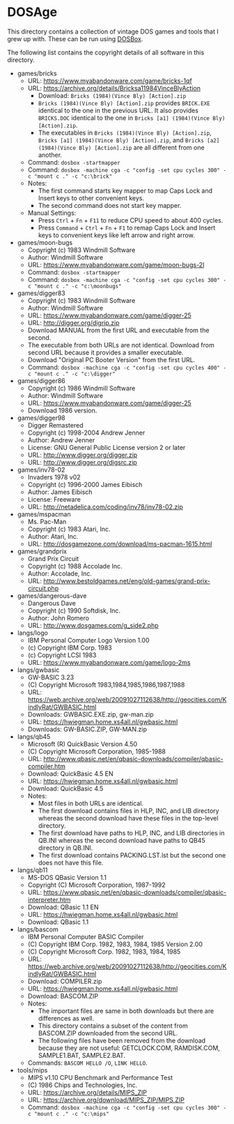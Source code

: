 DOSAge
======
This directory contains a collection of vintage DOS games and tools that
I grew up with. These can be run using [DOSBox][DOSBOX].

[DOSBOX]: http://www.dosbox.com/download.php?main=1

The following list contains the copyright details of all software in
this directory.

* games/bricks
  - URL: https://www.myabandonware.com/game/bricks-1qf
  - URL: https://archive.org/details/Bricksa11984VinceBlyAction
    - Download: `Bricks (1984)(Vince Bly) [Action].zip`
    - `Bricks (1984)(Vince Bly) [Action].zip` provides `BRICK.EXE`
      identical to the one in the previous URL. It
      also provides `BRICKS.DOC` identical to the one in
      `Bricks [a1] (1984)(Vince Bly) [Action].zip`.
    - The executables in `Bricks (1984)(Vince Bly) [Action].zip`,
      `Bricks [a1] (1984)(Vince Bly) [Action].zip`, and
      `Bricks [a2] (1984)(Vince Bly) [Action].zip` are all different
      from one another.
  - Command: `dosbox -startmapper`
  - Command: `dosbox -machine cga -c "config -set cpu cycles 300" -c "mount c ." -c "c:\brick"`
  - Notes:
    - The first command starts key mapper to map Caps Lock and Insert
      keys to other convenient keys.
    - The second command does not start key mapper.
  - Manual Settings:
    - Press `Ctrl` + `Fn` + `F11` to reduce CPU speed to about 400 cycles.
    - Press `Command` + `Ctrl` + `Fn` + `F1` to remap Caps Lock and
      Insert keys to convenient keys like left arrow and right arrow.
* games/moon-bugs
  - Copyright (c) 1983 Windmill Software
  - Author: Windmill Software
  - URL: https://www.myabandonware.com/game/moon-bugs-2l
  - Command: `dosbox -startmapper`
  - Command: `dosbox -machine cga -c "config -set cpu cycles 300" -c "mount c ." -c "c:\moonbugs"`
* games/digger83
  - Copyright (c) 1983 Windmill Software
  - Author: Windmill Software
  - URL: https://www.myabandonware.com/game/digger-25
  - URL: http://digger.org/digrip.zip
  - Download MANUAL from the first URL and executable from the second.
  - The executable from both URLs are not identical. Download from
    second URL because it provides a smaller executable.
  - Download "Original PC Booter Version" from the first URL.
  - Command: `dosbox -machine cga -c "config -set cpu cycles 400" -c "mount c ." -c "c:\digger"`
* games/digger86
  - Copyright (c) 1986 Windmill Software
  - Author: Windmill Software
  - URL: https://www.myabandonware.com/game/digger-25
  - Download 1986 version.
* games/digger98
  - Digger Remastered
  - Copyright (c) 1998-2004 Andrew Jenner
  - Author: Andrew Jenner
  - License: GNU General Public License version 2 or later
  - URL: http://www.digger.org/digger.zip
  - URL: http://www.digger.org/digsrc.zip
* games/inv78-02
  - Invaders 1978 v02
  - Copyright (c) 1996-2000 James Eibisch
  - Author: James Eibisch
  - License: Freeware
  - URL: http://netadelica.com/coding/inv78/inv78-02.zip
* games/mspacman
  - Ms. Pac-Man
  - Copyright (c) 1983 Atari, Inc.
  - Author: Atari, Inc.
  - URL: http://dosgamezone.com/download/ms-pacman-1615.html
* games/grandprix
  - Grand Prix Circuit
  - Copyright (c) 1988 Accolade Inc.
  - Author: Accolade, Inc.
  - URL: http://www.bestoldgames.net/eng/old-games/grand-prix-circuit.php
* games/dangerous-dave
  - Dangerous Dave
  - Copyright (c) 1990 Softdisk, Inc.
  - Author: John Romero
  - URL: http://www.dosgames.com/g_side2.php
* langs/logo
  - IBM Personal Computer Logo Version 1.00
  - (c) Copyright IBM Corp. 1983
  - (c) Copyright LCSI 1983
  - URL: https://www.myabandonware.com/game/logo-2ms
* langs/gwbasic
  - GW-BASIC 3.23
  - (C) Copyright Microsoft 1983,1984,1985,1986,1987,1988
  - URL: https://web.archive.org/web/20091027112638/http://geocities.com/KindlyRat/GWBASIC.html
  - Downloads: GWBASIC.EXE.zip, gw-man.zip
  - URL: https://hwiegman.home.xs4all.nl/gwbasic.html
  - Downloads: GW-BASIC.ZIP, GW-MAN.zip
* langs/qb45
  - Microsoft (R) QuickBasic Version 4.50
  - (C) Copyright Microsoft Corporation, 1985-1988
  - URL: http://www.qbasic.net/en/qbasic-downloads/compiler/qbasic-compiler.htm
  - Download: QuickBasic 4.5 EN
  - URL: https://hwiegman.home.xs4all.nl/gwbasic.html
  - Download: QuickBasic 4.5
  - Notes:
    - Most files in both URLs are identical.
    - The first download contains files in HLP, INC, and LIB directory
      whereas the second download have these files in the top-level
      directory.
    - The first download have paths to HLP, INC, and LIB directories in
      QB.INI whereas the second download have paths to QB45 directory in
      QB.INI.
    - The first download contains PACKING.LST.lst but the second one
      does not have this file.
* langs/qb11
  - MS-DOS QBasic Version 1.1
  - Copyright (C) Microsoft Corporation, 1987-1992
  - URL: https://www.qbasic.net/en/qbasic-downloads/compiler/qbasic-interpreter.htm
  - Download: QBasic 1.1 EN
  - URL: https://hwiegman.home.xs4all.nl/gwbasic.html
  - Download: QBasic 1.1
* langs/bascom
  - IBM Personal Computer BASIC Compiler
  - (C) Copyright IBM Corp. 1982, 1983, 1984, 1985 Version 2.00
  - (C) Copyright Microsoft Corp. 1982, 1983, 1984, 1985
  - URL: https://web.archive.org/web/20091027112638/http://geocities.com/KindlyRat/GWBASIC.html
  - Download: COMPILER.zip
  - URL: https://hwiegman.home.xs4all.nl/gwbasic.html
  - Download: BASCOM.ZIP
  - Notes:
    - The important files are same in both downloads but there are
      differences as well.
    - This directory contains a subset of the content from BASCOM.ZIP
      downloaded from the second URL.
    - The following files have been removed from the download because
      they are not useful: GETCLOCK.COM, RAMDISK.COM, SAMPLE1.BAT,
      SAMPLE2.BAT.
  - Commands: `BASCOM HELLO /O`, `LINK HELLO`.
* tools/mips
  - MIPS v1.10 CPU Benchmark and Performance Test
  - (C) 1986 Chips and Technologies, Inc.
  - URL: https://archive.org/details/MIPS_ZIP
  - URL: https://archive.org/download/MIPS_ZIP/MIPS.ZIP
  - Command: `dosbox -machine cga -c "config -set cpu cycles 300" -c "mount c ." -c "c:\mips"`

